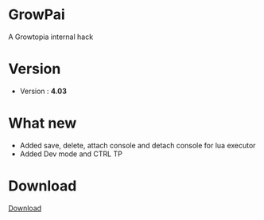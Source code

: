# GrowPai
A Growtopia internal hack
# Version
* Version : <b>4.03</b>
# What new
* Added save, delete, attach console and detach console for lua executor
* Added Dev mode and CTRL TP
# Download
[Download](https://carapedi.id/3Qlklgv)
